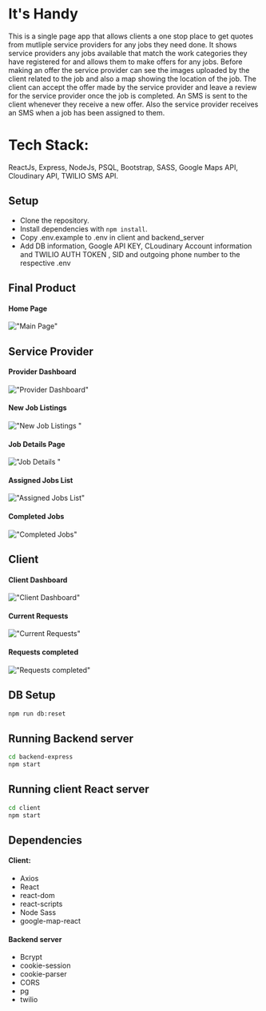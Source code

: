 # It's Handy
This is a single page app that allows clients a one stop place to get quotes from mutliple service providers for any jobs they need done. It shows service providers any jobs available that match the work categories they have registered for and allows them to make offers for any jobs. Before making an offer the service provider can see the images uploaded by the client related to the job and also a map showing the location of the job. The client can accept the offer made by the service provider and leave a review for the service provider once the job is completed. An SMS is sent to the client whenever they receive a new offer. Also the service provider receives an SMS when a job has been assigned to them.

# Tech Stack:
ReactJs, Express, NodeJs, PSQL, Bootstrap, SASS, Google Maps API, Cloudinary API, TWILIO SMS API.

## Setup
- Clone the repository.
- Install dependencies with `npm install`.
- Copy .env.example to .env in client and backend_server
- Add DB information, Google API KEY, CLoudinary Account information and TWILIO AUTH TOKEN , SID and outgoing phone number to the respective .env

## Final Product

#### Home Page
!["Main Page"](images/home.png)

## Service Provider
#### Provider Dashboard
!["Provider Dashboard"](images/provider_dashboard.png)

#### New Job Listings
!["New Job Listings "](images/new_jobs.png)

#### Job Details Page
!["Job Details "](images/job_details.png)

#### Assigned Jobs List
!["Assigned Jobs List"](images/assigned_jobs.png)

#### Completed Jobs
!["Completed Jobs"](images/jobs_completed.png)

## Client
#### Client Dashboard
!["Client Dashboard"](images/client_dashboard.png)

#### Current Requests
!["Current Requests"](images/current_requests.png)

#### Requests completed
!["Requests completed"](images/client_request_completed.png)

## DB Setup

```sh
npm run db:reset
```

## Running Backend server

```sh
cd backend-express
npm start
```

## Running client React server

```sh
cd client
npm start
```

## Dependencies
#### Client:

- Axios
- React
- react-dom
- react-scripts
- Node Sass
- google-map-react

#### Backend server

- Bcrypt
- cookie-session
- cookie-parser
- CORS
- pg
- twilio

